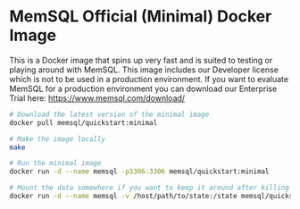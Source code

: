 MemSQL Official (Minimal) Docker Image
======================================

This is a Docker image that spins up very fast and is suited to testing or
playing around with MemSQL. This image includes our Developer license which is
not to be used in a production environment.  If you want to evaluate MemSQL for
a production environment you can download our Enterprise Trial here:
https://www.memsql.com/download/

```bash
# Download the latest version of the minimal image
docker pull memsql/quickstart:minimal

# Make the image locally
make

# Run the minimal image
docker run -d --name memsql -p3306:3306 memsql/quickstart:minimal

# Mount the data somewhere if you want to keep it around after killing the container
docker run -d --name memsql -v /host/path/to/state:/state memsql/quickstart:minimal
```
